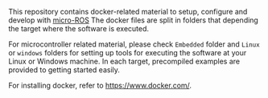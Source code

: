 This repository contains docker-related material to setup, configure and develop with [micro-ROS](https://microros.github.io/)
The docker files are split in folders that depending the target where the software is executed.

For microcontroller related material, please check `Embedded` folder and `Linux` or `windows` folders for setting up tools for executing the software at your Linux or Windows machine.
In each target, precompiled examples are provided to getting started easily.

For installing docker, refer to https://www.docker.com/.